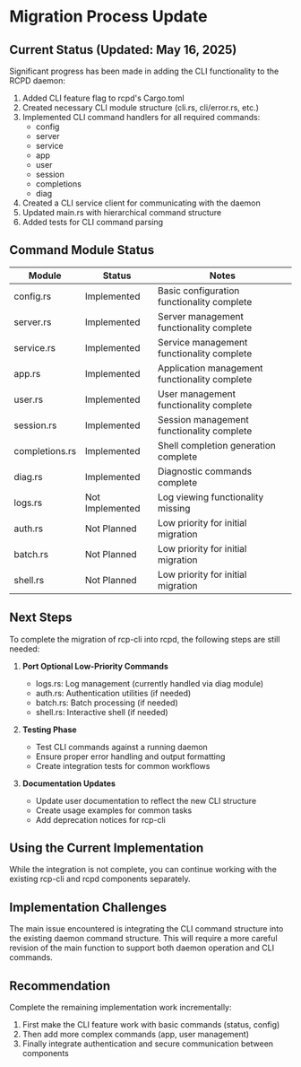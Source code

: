 # Migration Process Update

## Current Status (Updated: May 16, 2025)

Significant progress has been made in adding the CLI functionality to the RCPD daemon:

1. Added CLI feature flag to rcpd's Cargo.toml
2. Created necessary CLI module structure (cli.rs, cli/error.rs, etc.)
3. Implemented CLI command handlers for all required commands:
   - config
   - server
   - service
   - app
   - user
   - session
   - completions
   - diag
4. Created a CLI service client for communicating with the daemon
5. Updated main.rs with hierarchical command structure
6. Added tests for CLI command parsing

## Command Module Status

| Module | Status | Notes |
|--------|--------|-------|
| config.rs | Implemented | Basic configuration functionality complete |
| server.rs | Implemented | Server management functionality complete |
| service.rs | Implemented | Service management functionality complete |
| app.rs | Implemented | Application management functionality complete |
| user.rs | Implemented | User management functionality complete |
| session.rs | Implemented | Session management functionality complete |
| completions.rs | Implemented | Shell completion generation complete |
| diag.rs | Implemented | Diagnostic commands complete |
| logs.rs | Not Implemented | Log viewing functionality missing |
| auth.rs | Not Planned | Low priority for initial migration |
| batch.rs | Not Planned | Low priority for initial migration |
| shell.rs | Not Planned | Low priority for initial migration |

## Next Steps

To complete the migration of rcp-cli into rcpd, the following steps are still needed:

1. **Port Optional Low-Priority Commands**
   - logs.rs: Log management (currently handled via diag module)
   - auth.rs: Authentication utilities (if needed)
   - batch.rs: Batch processing (if needed)
   - shell.rs: Interactive shell (if needed)

3. **Testing Phase**
   - Test CLI commands against a running daemon
   - Ensure proper error handling and output formatting
   - Create integration tests for common workflows

4. **Documentation Updates**
   - Update user documentation to reflect the new CLI structure
   - Create usage examples for common tasks
   - Add deprecation notices for rcp-cli

## Using the Current Implementation

While the integration is not complete, you can continue working with the existing rcp-cli and rcpd components separately.

## Implementation Challenges

The main issue encountered is integrating the CLI command structure into the existing daemon command structure. This will require a more careful revision of the main function to support both daemon operation and CLI commands.

## Recommendation

Complete the remaining implementation work incrementally:

1. First make the CLI feature work with basic commands (status, config)
2. Then add more complex commands (app, user management)
3. Finally integrate authentication and secure communication between components
